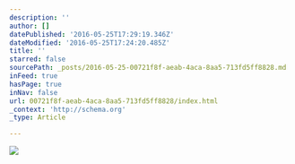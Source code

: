 ```yaml
---
description: ''
author: []
datePublished: '2016-05-25T17:29:19.346Z'
dateModified: '2016-05-25T17:24:20.485Z'
title: ''
starred: false
sourcePath: _posts/2016-05-25-00721f8f-aeab-4aca-8aa5-713fd5ff8828.md
inFeed: true
hasPage: true
inNav: false
url: 00721f8f-aeab-4aca-8aa5-713fd5ff8828/index.html
_context: 'http://schema.org'
_type: Article

---
```

![](https://the-grid-user-content.s3-us-west-2.amazonaws.com/44225043-e2cd-46df-8314-fbf6268e4a78.jpg)